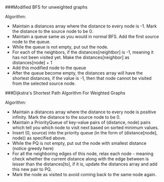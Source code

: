 ###Modified BFS for unweighted graphs

Algorithm:
  - Maintain a distances array where the distance to every node is -1. Mark the distance to the source node to be 0.
  - Maintain a queue same as you would in normal BFS. Add the first source node to the queue.
  - While the queue is not empty, put out the node.
  - For each of the neighbors, if the distances[neightbor] is -1, meaning it has not been visited yet. Make the distances[neighbor] as distances[node] + 1 
  - Add this modified node to the queue
  - After the queue become empty, the distances array will have the shortest distances, if the value is -1, then that node cannot be visited from the selected source node.
  
 


###Dijkstra's Shortest Path Algorithm For Weighted Graphs

Algorithm:
  - Maintain a distances array where the distance to every node is positive infinity. Mark the distance to the source node to be 0.
  - Maintain a PriorityQueue of key-value pairs of (distance, node) pairs which tell you which node to visit next based on sorted minimum values.
  - Insert (0, source) into the priority queue (in the form of (distance[node], node)) as specified above.
  - While the PQ is not empty, put out the node with smallest distance (notice greedy here)
  - For all the neighboring edges of this node, relax each node - meaning check whether the current distance along with the edge between is lesser than the distances[to], if it is, update the distances array and add this new pair to PQ.
  - Mark the node as visited to avoid coming back to the same node again.
 

